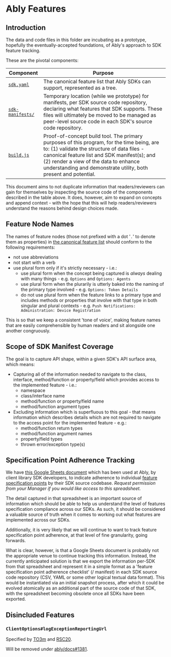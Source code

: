 # Ably Features

## Introduction

The data and code files in this folder are incubating as a prototype, hopefully the eventually-accepted foundations, of Ably's approach to SDK feature tracking.

These are the pivotal components:

| Component | Purpose |
| ---- | ------- |
| [`sdk.yaml`](sdk.yaml) | The canonical feature list that Ably SDKs can support, represented as a tree. |
| [`sdk-manifests/`](sdk-manifests/) | Temporary location (while we prototype) for manifests, per SDK source code repository, declaring what features that SDK supports. These files will ultimately be moved to be managed as peer-level source code in each SDK's source code repository. |
| [`build.js`](build.js) | Proof-of-concept build tool. The primary purposes of this program, for the time being, are to: (1) validate the structure of data files - canonical feature list and SDK manifest(s); and (2) render a view of the data to enhance understanding and demonstrate utility, both present and potential. |

This document aims to not duplicate information that readers/reviewers can gain for themselves by inspecting the source code of the components described in the table above.
It does, however, aim to expand on concepts and append context - with the hope that this will help readers/reviewers understand the reasons behind design choices made.

## Feature Node Names

The names of feature nodes (those not prefixed with a dot '`.`' to denote them as properties) in [the canonical feature list](sdk.yaml) should conform to the following requirements:

- not use abbreviations
- not start with a verb
- use plural form only if it's strictly necessary - i.e.:
  - use plural form when the concept being captured is _always_ dealing with many things - e.g. `Options` and `Options: Agents`
  - use plural form when the plurarily is utterly baked into the naming of the primary type involved - e.g. `Options: Token Details`
  - do not use plural form when the feature links to a primary type and includes methods or properties that involve with that type in both singular and plural contexts - e.g. `Push Notifications: Administration: Device Registration`

This is so that we keep a consistent 'tone of voice', making feature names that are easily comprehensible by human readers and sit alongside one another congruously.

## Scope of SDK Manifest Coverage

The goal is to capture API shape, within a given SDK's API surface area, which means:

- Capturing all of the information needed to navigate to the class, interface, method/function or property/field which provides access to the implemented feature - i.e.:
  - namespace
  - class/interface name
  - method/function or property/field name
  - method/function argument types
- Excluding information which is superfluous to this goal - that means information which describes details which are not required to navigate to the access point for the implemented feature - e.g.:
  - method/function return types
  - method/function argument names
  - property/field types
  - thrown error/exception type(s)

## Specification Point Adherence Tracking

We have
[this Google Sheets document](https://docs.google.com/spreadsheets/d/1ZbAfImxRLRKZNe4KPX7b_0BVVI-qyqnvbAco5TFWSQU/edit?usp=sharing)
which has been used at Ably, by client library SDK developers,
to indicate adherence to individual
[feature specification points](https://docs.ably.com/client-lib-development-guide/features/)
by their
SDK source codebase.
_Request permission from your Manager if you would like access to this spreadsheet._

The detail captured in that spreadsheet is an important source of information which should be able to help us understand the level of features specification compliance across our SDKs. As such, it should be considered a valuable source of truth when it comes to working out what features are implemented across our SDKs.

Additionally, it is very likely that we will continue to want to track feature specification point adherence, at that level of fine granularity, going forwards.

What is clear, however, is that a Google Sheets document is probably not the appropriate venue to continue tracking this information. Instead, the currently anticipated solution is that we export the information per-SDK from that spreadsheet and represent it in a simple format as a 'feature specification point adherence checklist' (/ manifest) in each SDK source code repository (CSV, YAML or some other logical textual data format). This would be instantiated via an initial snapshot process, after which it could be evolved atomically as an additional part of the source code of that SDK, with the spreadsheet becoming obsolete once all SDKs have been exported.

## Disincluded Features

### `ClientOptions#logExceptionReportingUrl`

Specified by [TO3m](https://docs.ably.com/client-lib-development-guide/features/#TO3m)
and [RSC20](https://docs.ably.com/client-lib-development-guide/features/#RSC20).

Will be removed under [ably/docs#1381](https://github.com/ably/docs/issues/1381).
